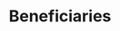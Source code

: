 ---
title: Beneficiaries
longTitle: 'Beneficiaries'
tags:
- gccommon
relatedTerm:
- "[[Benefits]]"
use:
- "[[Pensioners]]"
---